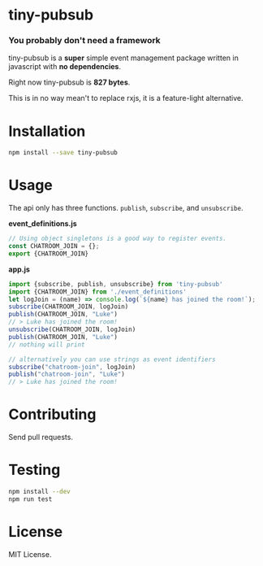 # tiny-pubsub
### You probably don't need a framework
tiny-pubsub is a __super__ simple event management package written in javascript with __no dependencies__.

Right now tiny-pubsub is __827 bytes__.

This is in no way mean't to replace rxjs, it is a feature-light alternative.

# Installation
```bash
npm install --save tiny-pubsub
```

# Usage
The api only has three functions.  `publish`, `subscribe`, and `unsubscribe`.

__event_definitions.js__
```javascript
// Using object singletons is a good way to register events.
const CHATROOM_JOIN = {};
export {CHATROOM_JOIN}
```
__app.js__
```javascript
import {subscribe, publish, unsubscribe} from 'tiny-pubsub'
import {CHATROOM_JOIN} from './event_definitions'
let logJoin = (name) => console.log(`${name} has joined the room!`);
subscribe(CHATROOM_JOIN, logJoin)
publish(CHATROOM_JOIN, "Luke")
// > Luke has joined the room!
unsubscribe(CHATROOM_JOIN, logJoin)
publish(CHATROOM_JOIN, "Luke")
// nothing will print

// alternatively you can use strings as event identifiers
subscribe("chatroom-join", logJoin)
publish("chatroom-join", "Luke")
// > Luke has joined the room!
```

# Contributing
Send pull requests.

# Testing
```bash
npm install --dev
npm run test
```

# License
MIT License.
